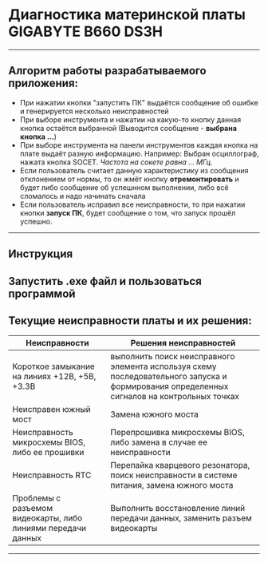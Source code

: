 # Диагностика материнской платы GIGABYTE B660 DS3H
---
## Алгоритм работы разрабатываемого приложения:
- При нажатии кнопки "запустить ПК" выдаётся сообщение об ошибке и генерируется несколько неисправностей
- При выборе инструмента и нажатии на какую-то кнопку данная кнопка остаётся выбранной (Выводится сообщение - __выбрана кнопка ...__)
- При выборе инструмента на панели инструментов каждая кнопка на плате выдаёт разную информацию. Например:
        Выбран осциллограф, нажата кнопка SOCET. _Частота на сокете равна ... МГц_.
- Если пользователь считает данную характеристику из сообщения отклонением от нормы, то он жмёт кнопку __отремонтировать__ и будет либо сообщение об успешнном выполнении, либо всё сломалось и надо начинать сначала
- Если пользователь исправил все неисправности, то при нажатии кнопки __запуск ПК__, будет сообщение о том, что запуск прошёл успешно.
---
## Инструкция
Запустить .exe файл и пользоваться программой
---
## Текущие неисправности платы и их решения:
|Неисправности                                               |Решения неисправностей   |      
|---                                                         |---|
|Короткое замыкание на линиях +12В, +5В, +3.3В               |выполнить поиск неисправного элемента используя схему последовательного запуска и формирования определенных сигналов на контрольных точках|
|Неисправен южный мост                                       |Замена южного моста|
|Неисправность микросхемы BIOS, либо ее прошивки             |Перепрошивка микросхемы BIOS, либо замена в случае ее неисправности   |
|Неисправность RTC                                           |Перепайка кварцевого резонатора, поиск неисправности в системе питания, замена южного моста   |
|Проблемы с разъемом видеокарты, либо линиями передачи данных|Выполнить восстановление линий передачи данных, заменить разъем видеокарты   |
---